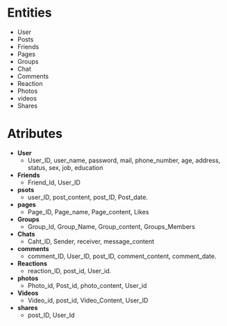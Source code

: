 # Entities 
 * User 
 * Posts 
 * Friends 
 * Pages
 * Groups
 * Chat  
 * Comments 
 * Reaction
 * Photos 
 * videos 
 * Shares 


# Atributes 
 * **User**
   * User_ID, user_name, password, mail, phone_number, age, address, status, sex, job, education
 * **Friends** 
   * Friend_Id, User_ID 
 * **psots** 
   * user_ID, post_content, post_ID, Post_date.  
 * **pages** 
   * Page_ID, Page_name, Page_content, Likes 
 * **Groups** 
    * Group_Id, Group_Name, Group_content, Groups_Members 
 * **Chats**  
   * Caht_ID, Sender, receiver, message_content 
 * **comments** 
   * comment_ID, User_ID, post_ID, comment_content, comment_date. 
 * **Reactions** 
   * reaction_ID, post_id, User_id.   
 * **photos** 
    * Photo_id, Post_id, photo_content, User_id  
  * **Videos** 
     * Video_id, post_id, Video_Content, User_ID 
  * **shares** 
     * post_ID, User_Id 